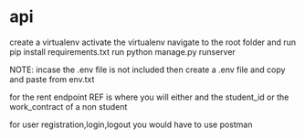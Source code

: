 # api

create a virtualenv
activate the virtualenv
navigate to the root folder and run pip install requirements.txt
run python manage.py runserver

NOTE:
incase the .env file is not included then create a .env file and copy and paste from env.txt

for the rent endpoint REF is where you will either and the student_id or the work_contract of a non student

for user registration,login,logout you would have to use postman
